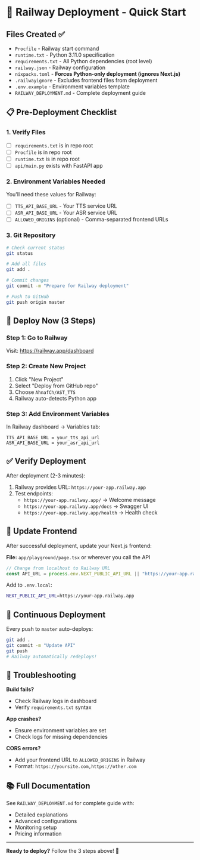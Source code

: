 # 🚀 Railway Deployment - Quick Start

## Files Created ✅

- `Procfile` - Railway start command
- `runtime.txt` - Python 3.11.0 specification
- `requirements.txt` - All Python dependencies (root level)
- `railway.json` - Railway configuration
- `nixpacks.toml` - **Forces Python-only deployment (ignores Next.js)**
- `.railwayignore` - Excludes frontend files from deployment
- `.env.example` - Environment variables template
- `RAILWAY_DEPLOYMENT.md` - Complete deployment guide

## 📋 Pre-Deployment Checklist

### 1. Verify Files
- [ ] `requirements.txt` is in repo root
- [ ] `Procfile` is in repo root
- [ ] `runtime.txt` is in repo root
- [ ] `api/main.py` exists with FastAPI app

### 2. Environment Variables Needed
You'll need these values for Railway:
- [ ] `TTS_API_BASE_URL` - Your TTS service URL
- [ ] `ASR_API_BASE_URL` - Your ASR service URL
- [ ] `ALLOWED_ORIGINS` (optional) - Comma-separated frontend URLs

### 3. Git Repository
```bash
# Check current status
git status

# Add all files
git add .

# Commit changes
git commit -m "Prepare for Railway deployment"

# Push to GitHub
git push origin master
```

## 🎯 Deploy Now (3 Steps)

### Step 1: Go to Railway
Visit: https://railway.app/dashboard

### Step 2: Create New Project
1. Click "New Project"
2. Select "Deploy from GitHub repo"
3. Choose `AhnafCh/AST_TTS`
4. Railway auto-detects Python app

### Step 3: Add Environment Variables
In Railway dashboard → Variables tab:
```
TTS_API_BASE_URL = your_tts_api_url
ASR_API_BASE_URL = your_asr_api_url
```

## ✅ Verify Deployment

After deployment (2-3 minutes):
1. Railway provides URL: `https://your-app.railway.app`
2. Test endpoints:
   - `https://your-app.railway.app/` → Welcome message
   - `https://your-app.railway.app/docs` → Swagger UI
   - `https://your-app.railway.app/health` → Health check

## 🔧 Update Frontend

After successful deployment, update your Next.js frontend:

**File:** `app/playground/page.tsx` or wherever you call the API

```typescript
// Change from localhost to Railway URL
const API_URL = process.env.NEXT_PUBLIC_API_URL || "https://your-app.railway.app"
```

Add to `.env.local`:
```bash
NEXT_PUBLIC_API_URL=https://your-app.railway.app
```

## 🔄 Continuous Deployment

Every push to `master` auto-deploys:
```bash
git add .
git commit -m "Update API"
git push
# Railway automatically redeploys!
```

## 🐛 Troubleshooting

**Build fails?**
- Check Railway logs in dashboard
- Verify `requirements.txt` syntax

**App crashes?**
- Ensure environment variables are set
- Check logs for missing dependencies

**CORS errors?**
- Add your frontend URL to `ALLOWED_ORIGINS` in Railway
- Format: `https://yoursite.com,https://other.com`

## 📚 Full Documentation

See `RAILWAY_DEPLOYMENT.md` for complete guide with:
- Detailed explanations
- Advanced configurations
- Monitoring setup
- Pricing information

---

**Ready to deploy?** Follow the 3 steps above! 🚀

